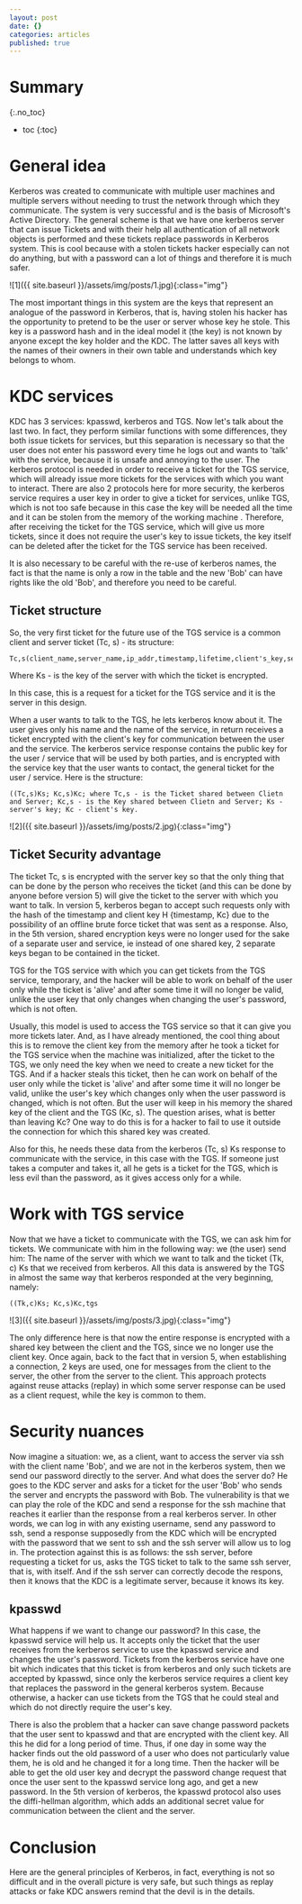 ```yaml
---
layout: post
date: {}
categories: articles
published: true
---
```


# Summary
{:.no_toc}

* toc
{:toc}

# General idea

Kerberos was created to communicate with multiple user machines and multiple servers without needing to trust the network through which they communicate. The system is very successful and is the basis of Microsoft's Active Directory. The general scheme is that we have one kerberos server that can issue Tickets and with their help all authentication of all network objects is performed and these tickets replace passwords in Kerberos system. This is cool because with a stolen tickets hacker especially can not do anything, but with a password can a lot of things and therefore it is much safer. 

![1]({{ site.baseurl }}/assets/img/posts/1.jpg){:class="img"}

The most important things in this system are the keys that represent an analogue of the password in Kerberos, that is, having stolen his hacker has the opportunity to pretend to be the user or server whose key he stole. This key is a password hash and in the ideal model it (the key) is not known by anyone except the key holder and the KDC. The latter saves all keys with the names of their owners in their own table and understands which key belongs to whom.

# KDC services

KDC has 3 services: kpasswd, kerberos and TGS. Now let's talk about the last two. In fact, they perform similar functions with some differences, they both issue tickets for services, but this separation is necessary so that the user does not enter his password every time he logs out and wants to 'talk' with the service, because it is unsafe and annoying to the user. The kerberos protocol is needed in order to receive a ticket for the TGS service, which will already issue more tickets for the services with which you want to interact. There are also 2 protocols here for more security, the kerberos service requires a user key in order to give a ticket for services, unlike TGS, which is not too safe because in this case the key will be needed all the time and it can be stolen from the memory of the working machine . Therefore, after receiving the ticket for the TGS service, which will give us more tickets, since it does not require the user's key to issue tickets, the key itself can be deleted after the ticket for the TGS service has been received.

It is also necessary to be careful with the re-use of kerberos names, the fact is that the name is only a row in the table and the new 'Bob' can have rights like the old 'Bob', and therefore you need to be careful.

## Ticket structure

So, the very first ticket for the future use of the TGS service is a common client and server ticket (Tc, s) - its structure:

~~~
Tc,s(client_name,server_name,ip_addr,timestamp,lifetime,client's_key,server's_key)Ks
~~~
Where Ks - is the key of the server with which the ticket is encrypted.

In this case, this is a request for a ticket for the TGS service and it is the server in this design.

When a user wants to talk to the TGS, he lets kerberos know about it. The user gives only his name and the name of the service, in return receives a ticket encrypted with the client's key for communication between the user and the service. The kerberos service response contains the public key for the user / service that will be used by both parties, and is encrypted with the service key that the user wants to contact, the general ticket for the user / service. Here is the structure:

~~~
((Tc,s)Ks; Kc,s)Kc; where Tc,s - is the Ticket shared between Clietn and Server; Kc,s - is the Key shared between Clietn and Server; Ks - server's key; Kc - client's key.
~~~

![2]({{ site.baseurl }}/assets/img/posts/2.jpg){:class="img"}

## Ticket Security advantage

The ticket Tc, s is encrypted with the server key so that the only thing that can be done by the person who receives the ticket (and this can be done by anyone before version 5) will give the ticket to the server with which you want to talk. In version 5, kerberos began to accept such requests only with the hash of the timestamp and client key H {timestamp, Kc} due to the possibility of an offline brute force ticket that was sent as a response. Also, in the 5th version, shared encryption keys were no longer used for the sake of a separate user and service, ie instead of one shared key, 2 separate keys began to be contained in the ticket.

TGS for the TGS service with which you can get tickets from the TGS service, temporary, and the hacker will be able to work on behalf of the user only while the ticket is 'alive' and after some time it will no longer be valid, unlike the user key that only changes when changing the user's password, which is not often.


Usually, this model is used to access the TGS service so that it can give you more tickets later. And, as I have already mentioned, the cool thing about this is to remove the client key from the memory after he took a ticket for the TGS service when the machine was initialized, after the ticket to the TGS, we only need the key when we need to create a new ticket for the TGS. And if a hacker steals this ticket, then he can work on behalf of the user only while the ticket is 'alive' and after some time it will no longer be valid, unlike the user's key which changes only when the user password is changed, which is not often. But the user will keep in his memory the shared key of the client and the TGS (Kc, s). The question arises, what is better than leaving Kc? One way to do this is for a hacker to fail to use it outside the connection for which this shared key was created.

Also for this, he needs these data from the kerberos (Tc, s) Ks response to communicate with the service, in this case with the TGS. If someone just takes a computer and takes it, all he gets is a ticket for the TGS, which is less evil than the password, as it gives access only for a while.

# Work with TGS service

Now that we have a ticket to communicate with the TGS, we can ask him for tickets. We communicate with him in the following way: we (the user) send him: The name of the server with which we want to talk and the ticket (Tk, c) Ks that we received from kerberos.
All this data is answered by the TGS in almost the same way that kerberos responded at the very beginning, namely:
~~~
((Tk,c)Ks; Kc,s)Kc,tgs
~~~

![3]({{ site.baseurl }}/assets/img/posts/3.jpg){:class="img"}

The only difference here is that now the entire response is encrypted with a shared key between the client and the TGS, since we no longer use the client key. Once again, back to the fact that in version 5, when establishing a connection, 2 keys are used, one for messages from the client to the server, the other from the server to the client. This approach protects against reuse attacks (replay) in which some server response can be used as a client request, while the key is common to them.

# Security nuances

Now imagine a situation: we, as a client, want to access the server via ssh with the client name 'Bob', and we are not in the kerberos system, then we send our password directly to the server. And what does the server do? He goes to the KDC server and asks for a ticket for the user 'Bob' who sends the server and encrypts the password with Bob.
The vulnerability is that we can play the role of the KDC and send a response for the ssh machine that reaches it earlier than the response from a real kerberos server. In other words, we can log in with any existing username, send any password to ssh, send a response supposedly from the KDC which will be encrypted with the password that we sent to ssh and the ssh server will allow us to log in.
The protection against this is as follows: the ssh server, before requesting a ticket for us, asks the TGS ticket to talk to the same ssh server, that is, with itself. And if the ssh server can correctly decode the respons, then it knows that the KDC is a legitimate server, because it knows its key.

## kpasswd

What happens if we want to change our password? In this case, the kpasswd service will help us. It accepts only the ticket that the user receives from the kerberos service to use the kpasswd service and changes the user's password. Tickets from the kerberos service have one bit which indicates that this ticket is from kerberos and only such tickets are accepted by kpasswd, since only the kerberos service requires a client key that replaces the password in the general kerberos system. Because otherwise, a hacker can use tickets from the TGS that he could steal and which do not directly require the user's key.

There is also the problem that a hacker can save change password packets that the user sent to kpasswd and that are encrypted with the client key. All this he did for a long period of time. Thus, if one day in some way the hacker finds out the old password of a user who does not particularly value them, he is old and he changed it for a long time. Then the hacker will be able to get the old user key and decrypt the password change request that once the user sent to the kpasswd service long ago, and get a new password. In the 5th version of kerberos, the kpasswd protocol also uses the diffi-hellman algorithm, which adds an additional secret value for communication between the client and the server.

# Conclusion

Here are the general principles of Kerberos, in fact, everything is not so difficult and in the overall picture is very safe, but such things as replay attacks or fake KDC answers remind that the devil is in the details.
